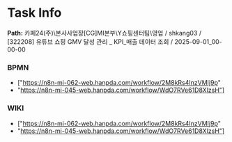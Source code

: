 # Task Info

**Path:** 카페24(주)\본사사업장\[CG]MI본부\Y쇼핑센터팀\영업 / shkang03 / [322208] 유튜브 쇼핑 GMV 달성 관리 _ KPI_매출 데이터 조회 / 2025-09-01_00-00-00

### BPMN
- ["https://n8n-mi-062-web.hanpda.com/workflow/2M8kRs4InzVMIj9p"
- "https://n8n-mi-045-web.hanpda.com/workflow/WdO7RVe61D8XlzsH"]

### WIKI
- ["https://n8n-mi-062-web.hanpda.com/workflow/2M8kRs4InzVMIj9p"
- "https://n8n-mi-045-web.hanpda.com/workflow/WdO7RVe61D8XlzsH"]

